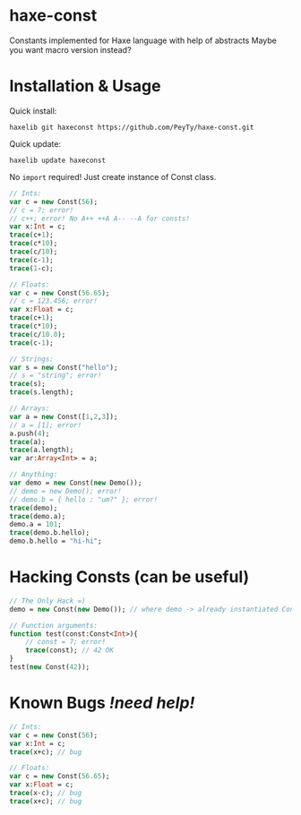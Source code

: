 haxe-const
==========

Constants implemented for Haxe language with help of abstracts
Maybe you want macro version instead?

Installation & Usage
=====
Quick install:
```
haxelib git haxeconst https://github.com/PeyTy/haxe-const.git
```
Quick update:
```
haxelib update haxeconst
```

No ```import``` required!
Just create instance of Const class.

```haxe
// Ints:
var c = new Const(56);
// c = 7; error!
// c++; error! No A++ ++A A-- --A for consts!
var x:Int = c;
trace(c+1);
trace(c*10);
trace(c/10);
trace(c-1);
trace(1-c);

// Floats:
var c = new Const(56.65);
// c = 123.456; error!
var x:Float = c;
trace(c+1);
trace(c*10);
trace(c/10.0);
trace(c-1);

// Strings:
var s = new Const("hello");
// s = "string"; error!
trace(s);
trace(s.length);

// Arrays:
var a = new Const([1,2,3]);
// a = [1]; error!
a.push(4);
trace(a);
trace(a.length);
var ar:Array<Int> = a;

// Anything:
var demo = new Const(new Demo());
// demo = new Demo(); error!
// demo.b = { hello : "um?" }; error!
trace(demo);
trace(demo.a);
demo.a = 101;
trace(demo.b.hello);
demo.b.hello = "hi-hi";
```

Hacking Consts (can be useful)
=====
```haxe
// The Only Hack =)
demo = new Const(new Demo()); // where demo -> already instantiated Const

// Function arguments:
function test(const:Const<Int>){
	// const = 7; error!
	trace(const); // 42 OK
}
test(new Const(42));
```

Known Bugs *!need help!*
=====
```haxe
// Ints:
var c = new Const(56);
var x:Int = c;
trace(x+c); // bug
```

```haxe
// Floats:
var c = new Const(56.65);
var x:Float = c;
trace(x-c); // bug
trace(x+c); // bug
```
